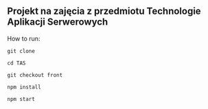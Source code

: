 ## Projekt na zajęcia z przedmiotu Technologie Aplikacji Serwerowych

How to run: 

 `git clone`

 `cd TAS`

`git checkout front`

 `npm install`

 `npm start`
